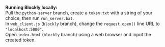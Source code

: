 **Running Blockly locally:**  
Pull the `python-server` branch, create a `token.txt` with a string of your choice, then run `run_server.bat`.  
In `web_client.js` (`blockly` branch), change the `request.open()` line URL to `"localhost:5000"`.  
Open `index.html` (`blockly` branch) using a web browser and input the created token.